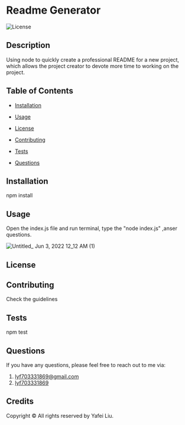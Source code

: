 
  # Readme Generator
  ![License](https://img.shields.io/badge/license-MIT-green?style=for-the-badge&logo=appveyor)

  ## Description
  Using node to quickly create a professional README for a new project, which allows the project creator to devote more time to working on the project.
  

  ## Table of Contents

  * [Installation](#installation)

  * [Usage](#usage)

  * [License](#license)

  * [Contributing](#contributing)

  * [Tests](#tests)

  * [Questions](#questions)


  ## Installation

  npm install
 

  ## Usage

  Open the index.js file and run terminal, type the "node index.js" ,anser questions.
  
![Untitled_ Jun 3, 2022 12_12 AM (1)](https://user-images.githubusercontent.com/103960619/171785166-fa362c91-b045-4014-b4e0-6d3b8c52f374.gif)


  ## License


  ## Contributing

  Check the guidelines
  

  ## Tests

  npm test


  ## Questions
  
  If you have any questions, please feel free to reach out to me via:
  1. lyf703331869@gmail.com
  2. [lyf703331869](http://https://github.com/lyf703331869)
  
  
  ## Credits
  Copyright © All rights reserved by Yafei Liu.   
